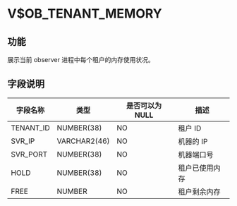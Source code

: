 V$OB_TENANT_MEMORY 
=======================================

功能 
-----------------------

展示当前 observer 进程中每个租户的内存使用状况。

字段说明 
-------------------------



| **字段名称**  |    **类型**    | **是否可以为 NULL** | **描述**  |
|-----------|--------------|----------------|---------|
| TENANT_ID | NUMBER(38)   | NO             | 租户 ID   |
| SVR_IP    | VARCHAR2(46) | NO             | 机器的 IP  |
| SVR_PORT  | NUMBER(38)   | NO             | 机器端口号   |
| HOLD      | NUMBER(38)   | NO             | 租户已使用内存 |
| FREE      | NUMBER       | NO             | 租户剩余内存  |







